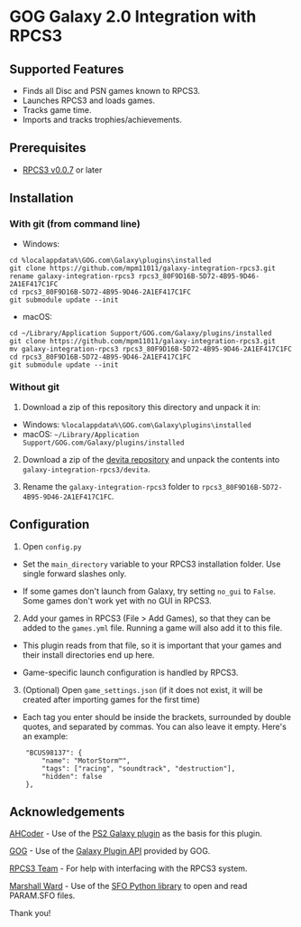 # GOG Galaxy 2.0 Integration with RPCS3

## Supported Features
* Finds all Disc and PSN games known to RPCS3.
* Launches RPCS3 and loads games.
* Tracks game time.
* Imports and tracks trophies/achievements.

## Prerequisites

* [RPCS3 v0.0.7](https://rpcs3.net/) or later

## Installation

### With git (from command line)

- Windows: 
```
cd %localappdata%\GOG.com\Galaxy\plugins\installed
git clone https://github.com/mpm11011/galaxy-integration-rpcs3.git
rename galaxy-integration-rpcs3 rpcs3_80F9D16B-5D72-4B95-9D46-2A1EF417C1FC
cd rpcs3_80F9D16B-5D72-4B95-9D46-2A1EF417C1FC
git submodule update --init
```
- macOS: 
```
cd ~/Library/Application Support/GOG.com/Galaxy/plugins/installed
git clone https://github.com/mpm11011/galaxy-integration-rpcs3.git
mv galaxy-integration-rpcs3 rpcs3_80F9D16B-5D72-4B95-9D46-2A1EF417C1FC
cd rpcs3_80F9D16B-5D72-4B95-9D46-2A1EF417C1FC
git submodule update --init
```

### Without git

1. Download a zip of this repository this directory and unpack it in:
- Windows: `%localappdata%\GOG.com\Galaxy\plugins\installed`
- macOS: `~/Library/Application Support/GOG.com/Galaxy/plugins/installed`

2. Download a zip of the [devita repository](https://github.com/mpm11011/devita.git) 
and unpack the contents into `galaxy-integration-rpcs3/devita`.

3. Rename the `galaxy-integration-rpcs3` folder to `rpcs3_80F9D16B-5D72-4B95-9D46-2A1EF417C1FC`.

## Configuration

1. Open `config.py` 

* Set the `main_directory` variable to your RPCS3 installation folder. Use single forward slashes only.

* If some games don't launch from Galaxy, try setting `no_gui` to `False`. Some games don't work yet with no GUI in RPCS3.

2. Add your games in RPCS3 (File > Add Games), so that they can be added to the `games.yml` file. Running a game will also add it to this file.

* This plugin reads from that file, so it is important that your games and their install directories end up here.

* Game-specific launch configuration is handled by RPCS3.

3. (Optional) Open `game_settings.json` (if it does not exist, it will be created after importing games for the first time)

* Each tag you enter should be inside the brackets, surrounded by double quotes, and separated by commas. You can also leave it empty. Here's an example:

```
    "BCUS98137": {
        "name": "MotorStorm™",
        "tags": ["racing", "soundtrack", "destruction"],
        "hidden": false
    },
```

## Acknowledgements

[AHCoder](https://github.com/AHCoder) - Use of the [PS2 Galaxy plugin](https://github.com/AHCoder/galaxy-integration-ps2) as the basis for this plugin.

[GOG](https://github.com/gogcom) - Use of the [Galaxy Plugin API](https://github.com/gogcom/galaxy-integrations-python-api) provided by GOG.

[RPCS3 Team](https://github.com/RPCS3) - For help with interfacing with the RPCS3 system.

[Marshall Ward](https://github.com/marshallward) - Use of the [SFO Python library](https://github.com/marshallward/devita) to open and read PARAM.SFO files.

Thank you!